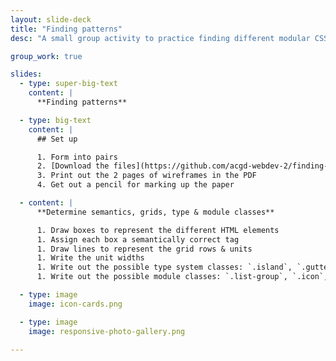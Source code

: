 ```yaml
---
layout: slide-deck
title: "Finding patterns"
desc: "A small group activity to practice finding different modular CSS patterns in websites."

group_work: true

slides:
  - type: super-big-text
    content: |
      **Finding patterns**

  - type: big-text
    content: |
      ## Set up

      1. Form into pairs
      2. [Download the files](https://github.com/acgd-webdev-2/finding-patterns/archive/gh-pages.zip)
      3. Print out the 2 pages of wireframes in the PDF
      4. Get out a pencil for marking up the paper

  - content: |
      **Determine semantics, grids, type & module classes**

      1. Draw boxes to represent the different HTML elements
      1. Assign each box a semantically correct tag
      1. Draw lines to represent the grid rows & units
      1. Write the unit widths
      1. Write out the possible type system classes: `.island`, `.gutter`, `.pad`, `.push`, etc.
      1. Write out the possible module classes: `.list-group`, `.icon`, `.btn`, `.embed`, etc.

  - type: image
    image: icon-cards.png

  - type: image
    image: responsive-photo-gallery.png

---
```

